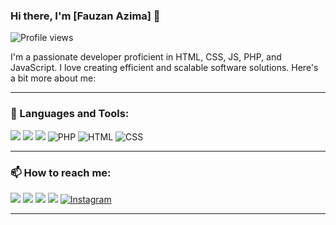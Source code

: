 ### Hi there, I'm [Fauzan Azima] 👋

![Profile views](https://komarev.com/ghpvc/?username=yourusername&color=blue)

I'm a passionate developer proficient in HTML, CSS, JS, PHP, and JavaScript. I love creating efficient and scalable software solutions. Here's a bit more about me:

---

### 🚀 Languages and Tools:
<p align="left">
  <img src="https://img.icons8.com/color/48/000000/java-coffee-cup-logo--v1.png"/>
  <img src="https://img.icons8.com/color/48/000000/c-plus-plus-logo.png"/>
  <img src="https://img.icons8.com/color/48/000000/javascript.png"/>
  <img src="https://img.icons8.com/color/48/000000/php.png" alt="PHP"/>
  <img src="https://img.icons8.com/color/48/000000/html-5.png" alt="HTML"/>
  <img src="https://img.icons8.com/color/48/000000/css3.png" alt="CSS"/>
</p>

---

### 📫 How to reach me:
<p align="left">
  <a href="https://github.com/yourusername" target="_blank"><img src="https://img.icons8.com/fluent/48/000000/github.png"/></a>
  <a href="https://linkedin.com/in/yourusername" target="_blank"><img src="https://img.icons8.com/fluent/48/000000/linkedin.png"/></a>
  <a href="https://twitter.com/yourusername" target="_blank"><img src="https://img.icons8.com/fluent/48/000000/twitter.png"/></a>
  <a href="mailto:yourname@example.com" target="_blank"><img src="https://img.icons8.com/fluent/48/000000/mail.png"/></a>
  <a href="https://instagram.com/yourusername" target="_blank"><img src="https://img.icons8.com/fluent/48/000000/instagram-new.png" alt="Instagram"/></a>
</p>

---

<!--### 📝 Latest Blog Posts:
<!-- BLOG-POST-LIST:START -->
<!-- BLOG-POST-LIST:END -->

<!-----

### 📊 GitHub Stats:
<p align="left">
  <img src="https://github-readme-stats.vercel.app/api?username=yourusername&show_icons=true&theme=radical" alt="GitHub stats"/>
</p>

---

### 🏆 GitHub Trophies:
<p align="left">
  <img src="https://github-profile-trophy.vercel.app/?username=yourusername&theme=radical" alt="GitHub trophies"/>
</p>

---

### ✨ Top Languages:
<p align="left">
  <img src="https://github-readme-stats.vercel.app/api/top-langs/?username=yourusername&layout=compact&theme=radical" alt="Top languages"/>
</p>

---

Thanks for visiting! 😄-->
